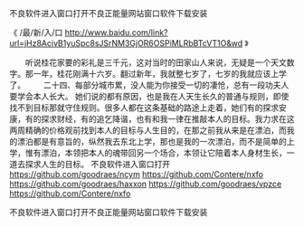 
不良软件进入窗口打开不良正能量网站窗口软件下载安装




《 /最/新/入/口  http://www.baidu.com/link?url=jHz8AcivB1yuSpc8sJSrNM3GjOR6OSPiMLRbBTcVT1O&wd 》




　　听说桂花家要的彩礼是三千元，这对当时的田家山人来说，无疑是一个天文数字。那一年，桂花刚满十六岁。翻过新年，我就整七岁了，七岁的我就应该上学了。
　　二十四、每部分城市累，没人能为你接受一切的凄怆，总有一段功夫人要学会本人长大。
她们说的都有原因，也是我在人天生长久的普通与规则，即使找不到目标那就守住规则。很多人都在这条基础的路途上走着，她们有的探求安康，有的探求财经，有的追乞降谐，也有和我一律在推敲本人的目标。我力求在这两周精确的价格观前找到本人的目标与人生目的，在那之前我从来是在漂泊，而我的漂泊都是有意旨的，纵然我去东北上学，那也是我的一次漂泊，而不是简单的上学，惟有漂泊，本领把本人的魂带回另一个场合，本领让它陪着本人身材生长，一道去探求人生的目标。
不良软件进入窗口打开
https://github.com/goodraes/ncym
https://github.com/Contere/nxfo
https://github.com/goodraes/haxxon
https://github.com/goodraes/vpzce
https://github.com/Contere/nxfo





不良软件进入窗口打开不良正能量网站窗口软件下载安装
